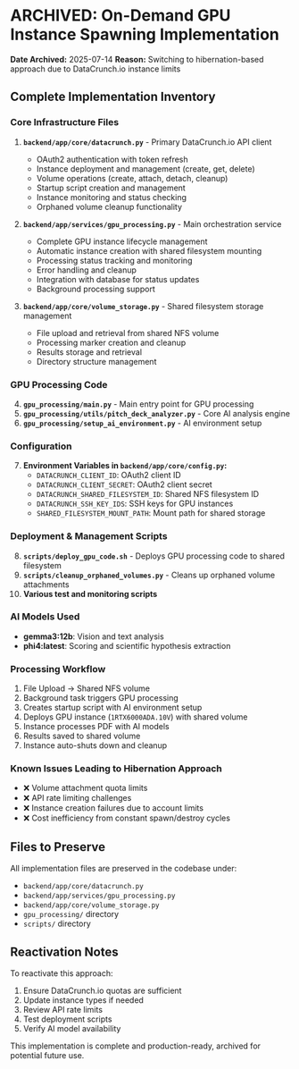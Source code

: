 # ARCHIVED: On-Demand GPU Instance Spawning Implementation

**Date Archived:** 2025-07-14
**Reason:** Switching to hibernation-based approach due to DataCrunch.io instance limits

## Complete Implementation Inventory

### Core Infrastructure Files

1. **`backend/app/core/datacrunch.py`** - Primary DataCrunch.io API client
   - OAuth2 authentication with token refresh
   - Instance deployment and management (create, get, delete)
   - Volume operations (create, attach, detach, cleanup)
   - Startup script creation and management
   - Instance monitoring and status checking
   - Orphaned volume cleanup functionality

2. **`backend/app/services/gpu_processing.py`** - Main orchestration service
   - Complete GPU instance lifecycle management
   - Automatic instance creation with shared filesystem mounting
   - Processing status tracking and monitoring
   - Error handling and cleanup
   - Integration with database for status updates
   - Background processing support

3. **`backend/app/core/volume_storage.py`** - Shared filesystem storage management
   - File upload and retrieval from shared NFS volume
   - Processing marker creation and cleanup
   - Results storage and retrieval
   - Directory structure management

### GPU Processing Code

4. **`gpu_processing/main.py`** - Main entry point for GPU processing
5. **`gpu_processing/utils/pitch_deck_analyzer.py`** - Core AI analysis engine
6. **`gpu_processing/setup_ai_environment.py`** - AI environment setup

### Configuration

7. **Environment Variables in `backend/app/core/config.py`:**
   - `DATACRUNCH_CLIENT_ID`: OAuth2 client ID
   - `DATACRUNCH_CLIENT_SECRET`: OAuth2 client secret
   - `DATACRUNCH_SHARED_FILESYSTEM_ID`: Shared NFS filesystem ID
   - `DATACRUNCH_SSH_KEY_IDS`: SSH keys for GPU instances
   - `SHARED_FILESYSTEM_MOUNT_PATH`: Mount path for shared storage

### Deployment & Management Scripts

8. **`scripts/deploy_gpu_code.sh`** - Deploys GPU processing code to shared filesystem
9. **`scripts/cleanup_orphaned_volumes.py`** - Cleans up orphaned volume attachments
10. **Various test and monitoring scripts**

### AI Models Used

- **gemma3:12b**: Vision and text analysis
- **phi4:latest**: Scoring and scientific hypothesis extraction

### Processing Workflow

1. File Upload → Shared NFS volume
2. Background task triggers GPU processing
3. Creates startup script with AI environment setup
4. Deploys GPU instance (`1RTX6000ADA.10V`) with shared volume
5. Instance processes PDF with AI models
6. Results saved to shared volume
7. Instance auto-shuts down and cleanup

### Known Issues Leading to Hibernation Approach

- ❌ Volume attachment quota limits
- ❌ API rate limiting challenges  
- ❌ Instance creation failures due to account limits
- ❌ Cost inefficiency from constant spawn/destroy cycles

## Files to Preserve

All implementation files are preserved in the codebase under:
- `backend/app/core/datacrunch.py`
- `backend/app/services/gpu_processing.py`
- `backend/app/core/volume_storage.py`
- `gpu_processing/` directory
- `scripts/` directory

## Reactivation Notes

To reactivate this approach:
1. Ensure DataCrunch.io quotas are sufficient
2. Update instance types if needed
3. Review API rate limits
4. Test deployment scripts
5. Verify AI model availability

This implementation is complete and production-ready, archived for potential future use.